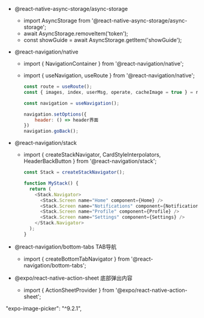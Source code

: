 - @react-native-async-storage/async-storage
  - import AsyncStorage from '@react-native-async-storage/async-storage';
  - await AsyncStorage.removeItem('token');
  - const showGuide = await AsyncStorage.getItem('showGuide');

- @react-navigation/native

  - import { NavigationContainer } from '@react-navigation/native';

  - import { useNavigation, useRoute } from '@react-navigation/native';

    ```js
    const route = useRoute();
    const { images, index, userMsg, operate, cacheImage = true } = route.params;
    
    const navigation = useNavigation();
    
    navigation.setOptions({
        header: () => header界面
    })
    navigation.goBack();
    ```

    
- @react-navigation/stack
  - import { createStackNavigator, CardStyleInterpolators, HeaderBackButton } from '@react-navigation/stack';
  
    ```js
    const Stack = createStackNavigator();
    
    function MyStack() {
      return (
        <Stack.Navigator>
          <Stack.Screen name="Home" component={Home} />
          <Stack.Screen name="Notifications" component={Notifications} />
          <Stack.Screen name="Profile" component={Profile} />
          <Stack.Screen name="Settings" component={Settings} />
        </Stack.Navigator>
      );
    }
    ```
  
    

- @react-navigation/bottom-tabs   TAB导航
  - import { createBottomTabNavigator } from '@react-navigation/bottom-tabs';



- @expo/react-native-action-sheet   底部弹出内容
  - import { ActionSheetProvider } from '@expo/react-native-action-sheet';



"expo-image-picker": "^9.2.1",



